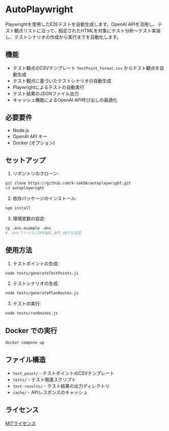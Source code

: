 # AutoPlaywright

Playwrightを使用したE2Eテストを自動生成します。OpenAI APIを活用し、テスト観点リストに沿って、指定されたHTMLを対象にテスト分析～テスト実装し、テストシナリオの作成から実行までを自動化します。

## 機能

- テスト観点のCSVテンプレート ```TestPoint_Format.csv``` からテスト観点を自動生成
- テスト観点に基づいたテストシナリオの自動生成
- Playwrightによるテストの自動実行
- テスト結果のJSONファイル出力
- キャッシュ機能によるOpenAI API呼び出しの最適化

## 必要要件

- Node.js
- OpenAI API キー
- Docker (オプション)

## セットアップ

1. リポジトリのクローン:
```sh
git clone https://github.com/k-sakQA/autoplaywright.git
cd autoplaywright
```

2. 依存パッケージのインストール:
```sh
npm install
```

3. 環境変数の設定:
```sh
cp .env.example .env
# .envファイルにOPENAI_API_KEYを設定
```

## 使用方法

1. テストポイントの生成:
```sh
node tests/generateTestPoints.js
```

2. テストシナリオの生成:
```sh
node tests/generatePlanRoutes.js
```

3. テストの実行:
```sh
node tests/runRoutes.js
```

## Docker での実行

```sh
docker compose up
```

## ファイル構造

- `test_point/` - テストポイントのCSVテンプレート
- `tests/` - テスト関連スクリプト
- `test-results/` - テスト結果の出力ディレクトリ
- `cache/` - APIレスポンスのキャッシュ

## ライセンス

[MITライセンス](LICENSE)
